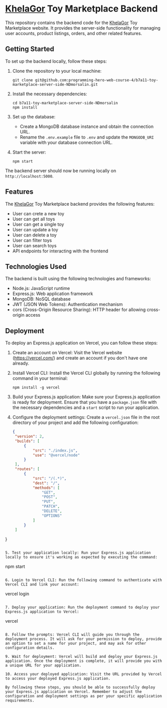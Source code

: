 # [KhelaGor](https://khelagor-1602a.web.app) Toy Marketplace Backend

This repository contains the backend code for the [KhelaGor](https://khelagor-1602a.web.app) Toy Marketplace website. It provides the server-side functionality for managing user accounts, product listings, orders, and other related features.

## Getting Started

To set up the backend locally, follow these steps:

1. Clone the repository to your local machine:
   ```
   git clone git@github.com:programming-hero-web-course-4/b7a11-toy-marketplace-server-side-NDmorsalin.git
   ```

2. Install the necessary dependencies:
   ```
   cd b7a11-toy-marketplace-server-side-NDmorsalin
   npm install
   ```

3. Set up the database:
   - Create a MongoDB database instance and obtain the connection URL.
   - Rename the `.env.example` file to `.env` and update the `MONGODB_URI` variable with your database connection URL.

4. Start the server:
   ```
   npm start
   ```

The backend server should now be running locally on `http://localhost:5000`.

## Features

The [KhelaGor](https://khelagor-1602a.web.app) Toy Marketplace backend provides the following features:

- User can crete a new toy
- User can get all toys
- User can get a single toy
- User can update a toy
- User can delete a toy
- User can filter toys
- User can search toys
- API endpoints for interacting with the frontend

## Technologies Used

The backend is built using the following technologies and frameworks:

- Node.js: JavaScript runtime
- Express.js: Web application framework
- MongoDB: NoSQL database
- JWT (JSON Web Tokens): Authentication mechanism
- cors (Cross-Origin Resource Sharing): HTTP header for allowing cross-origin access

## Deployment

To deploy an Express.js application on Vercel, you can follow these steps:

1. Create an account on Vercel: Visit the Vercel website (https://vercel.com/) and create an account if you don't have one already.

2. Install Vercel CLI: Install the Vercel CLI globally by running the following command in your terminal:
   ```
   npm install -g vercel
   ```

3. Build your Express.js application: Make sure your Express.js application is ready for deployment. Ensure that you have a `package.json` file with the necessary dependencies and a `start` script to run your application.

4. Configure the deployment settings: Create a `vercel.json` file in the root directory of your project and add the following configuration:
   ```json
   {
    "version": 2,
    "builds": [
        {
            "src": "./index.js",
            "use": "@vercel/node"
        }
    ],
    "routes": [
        {
            "src": "/(.*)",
            "dest": "/",
            "methods": [
                "GET",
                "POST",
                "PUT",
                "PATCH",
                "DELETE",
                "OPTIONS"
            ]
        }
    ]
}
   ```

5. Test your application locally: Run your Express.js application locally to ensure it's working as expected by executing the command:
   ```
   npm start
   ```

6. Login to Vercel CLI: Run the following command to authenticate with Vercel CLI and link your account:
   ```
   vercel login
   ```

7. Deploy your application: Run the deployment command to deploy your Express.js application to Vercel:
   ```
   vercel
   ```

8. Follow the prompts: Vercel CLI will guide you through the deployment process. It will ask for your permission to deploy, provide an option to set a name for your project, and may ask for other configuration details.

9. Wait for deployment: Vercel will build and deploy your Express.js application. Once the deployment is complete, it will provide you with a unique URL for your application.

10. Access your deployed application: Visit the URL provided by Vercel to access your deployed Express.js application.

By following these steps, you should be able to successfully deploy your Express.js application on Vercel. Remember to adjust the configuration and deployment settings as per your specific application requirements.
